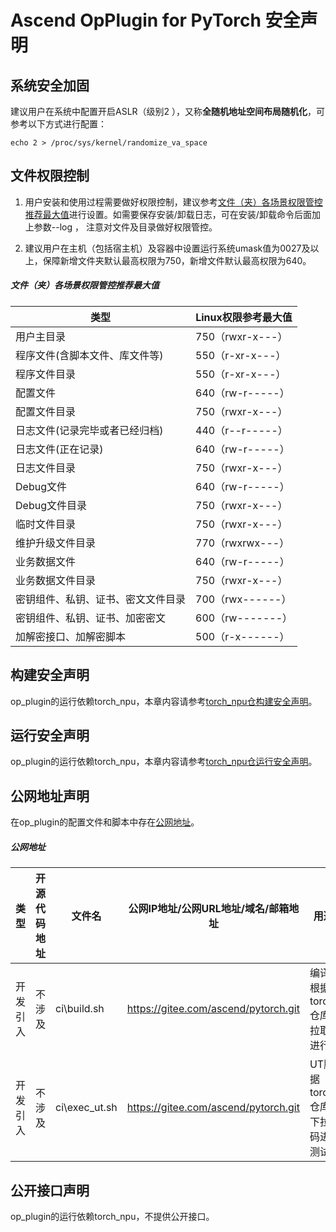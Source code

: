 # Ascend OpPlugin for PyTorch 安全声明

## 系统安全加固
建议用户在系统中配置开启ASLR（级别2 ），又称**全随机地址空间布局随机化**，可参考以下方式进行配置：

    echo 2 > /proc/sys/kernel/randomize_va_space

## 文件权限控制
1. 用户安装和使用过程需要做好权限控制，建议参考[文件（夹）各场景权限管控推荐最大值](#文件（夹）各场景权限管控推荐最大值)进行设置。如需要保存安装/卸载日志，可在安装/卸载命令后面加上参数--log <FILE>， 注意对<FILE>文件及目录做好权限管控。

2. 建议用户在主机（包括宿主机）及容器中设置运行系统umask值为0027及以上，保障新增文件夹默认最高权限为750，新增文件默认最高权限为640。

##### 文件（夹）各场景权限管控推荐最大值

|   类型                             |   Linux权限参考最大值   |
|----------------------------------- |-----------------------|
|  用户主目录                         |   750（rwxr-x---）     |
|  程序文件(含脚本文件、库文件等)       |   550（r-xr-x---）     |
|  程序文件目录                       |   550（r-xr-x---）     |
|  配置文件                           |   640（rw-r-----）     |
|  配置文件目录                       |   750（rwxr-x---）     |
|  日志文件(记录完毕或者已经归档)       |   440（r--r-----）     |
|  日志文件(正在记录)                  |   640（rw-r-----）    |
|  日志文件目录                       |   750（rwxr-x---）     |
|  Debug文件                         |   640（rw-r-----）      |
|  Debug文件目录                      |   750（rwxr-x---）     |
|  临时文件目录                       |   750（rwxr-x---）     |
|  维护升级文件目录                   |   770（rwxrwx---）      |
|  业务数据文件                       |   640（rw-r-----）      |
|  业务数据文件目录                   |   750（rwxr-x---）      |
|  密钥组件、私钥、证书、密文文件目录   |   700（rwx------）      |
|  密钥组件、私钥、证书、加密密文       |   600（rw-------）     |
|  加解密接口、加解密脚本              |   500（r-x------）      |


## 构建安全声明
op_plugin的运行依赖torch_npu，本章内容请参考[torch_npu仓构建安全声明](https://gitee.com/ascend/pytorch/blob/master/SECURITYNOTE.md#%E6%9E%84%E5%BB%BA%E5%AE%89%E5%85%A8%E5%A3%B0%E6%98%8E)。

## 运行安全声明
op_plugin的运行依赖torch_npu，本章内容请参考[torch_npu仓运行安全声明](https://gitee.com/ascend/pytorch/blob/master/SECURITYNOTE.md#%E8%BF%90%E8%A1%8C%E5%AE%89%E5%85%A8%E5%A3%B0%E6%98%8E)。

## 公网地址声明
在op_plugin的配置文件和脚本中存在[公网地址](#公网地址)。

##### 公网地址

|   类型   |   开源代码地址   |   文件名   |   公网IP地址/公网URL地址/域名/邮箱地址   |   用途说明   |
|------------------------|-------------------------|-------------------------|-------------------------|-------------------------|
|   开发引入  |   不涉及   |   ci\build.sh   |   https://gitee.com/ascend/pytorch.git   |   编译脚本根据torch_npu仓库地址拉取代码进行编译   |
|   开发引入  |   不涉及   |   ci\exec_ut.sh   |   https://gitee.com/ascend/pytorch.git   |   UT脚本根据torch_npu仓库地址下拉取代码进行UT测试   |

## 公开接口声明
op_plugin的运行依赖torch_npu，不提供公开接口。